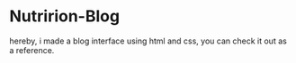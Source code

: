 # Nutririon-Blog
hereby, i made a blog interface using html and css, you can check it out as a reference.

